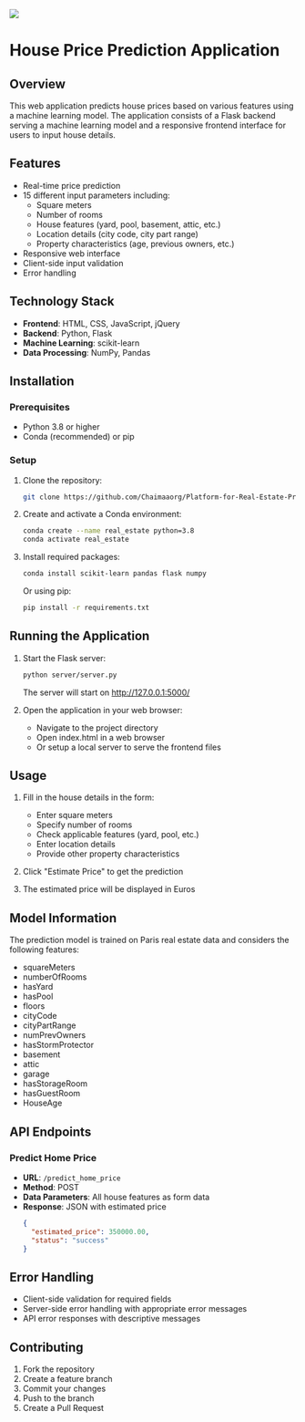 ![](website-image.PNG)
# House Price Prediction Application

## Overview
This web application predicts house prices based on various features using a machine learning model. The application consists of a Flask backend serving a machine learning model and a responsive frontend interface for users to input house details.

## Features
- Real-time price prediction
- 15 different input parameters including:
  - Square meters
  - Number of rooms
  - House features (yard, pool, basement, attic, etc.)
  - Location details (city code, city part range)
  - Property characteristics (age, previous owners, etc.)
- Responsive web interface
- Client-side input validation
- Error handling

## Technology Stack
- **Frontend**: HTML, CSS, JavaScript, jQuery
- **Backend**: Python, Flask
- **Machine Learning**: scikit-learn
- **Data Processing**: NumPy, Pandas


## Installation

### Prerequisites
- Python 3.8 or higher
- Conda (recommended) or pip

### Setup
1. Clone the repository:
   ```bash
   git clone https://github.com/Chaimaaorg/Platform-for-Real-Estate-Price-Forcasting.git
   ```

2. Create and activate a Conda environment:
   ```bash
   conda create --name real_estate python=3.8
   conda activate real_estate
   ```

3. Install required packages:
   ```bash
   conda install scikit-learn pandas flask numpy
   ```
   
   Or using pip:
   ```bash
   pip install -r requirements.txt
   ```

## Running the Application

1. Start the Flask server:
   ```bash
   python server/server.py
   ```
   The server will start on http://127.0.0.1:5000/

2. Open the application in your web browser:
   - Navigate to the project directory
   - Open index.html in a web browser
   - Or setup a local server to serve the frontend files

## Usage

1. Fill in the house details in the form:
   - Enter square meters
   - Specify number of rooms
   - Check applicable features (yard, pool, etc.)
   - Enter location details
   - Provide other property characteristics

2. Click "Estimate Price" to get the prediction

3. The estimated price will be displayed in Euros

## Model Information

The prediction model is trained on Paris real estate data and considers the following features:
- squareMeters
- numberOfRooms
- hasYard
- hasPool
- floors
- cityCode
- cityPartRange
- numPrevOwners
- hasStormProtector
- basement
- attic
- garage
- hasStorageRoom
- hasGuestRoom
- HouseAge

## API Endpoints

### Predict Home Price
- **URL**: `/predict_home_price`
- **Method**: POST
- **Data Parameters**: All house features as form data
- **Response**: JSON with estimated price
  ```json
  {
    "estimated_price": 350000.00,
    "status": "success"
  }
  ```

## Error Handling
- Client-side validation for required fields
- Server-side error handling with appropriate error messages
- API error responses with descriptive messages

## Contributing
1. Fork the repository
2. Create a feature branch
3. Commit your changes
4. Push to the branch
5. Create a Pull Request
